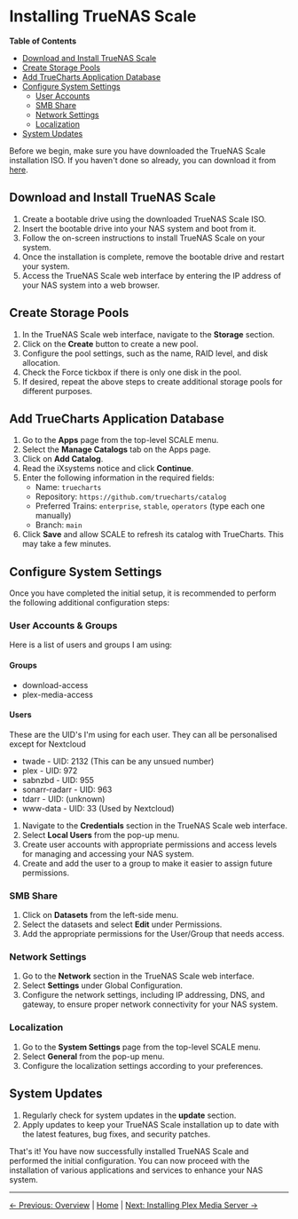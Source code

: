 # Installing TrueNAS Scale

**Table of Contents**
- [Download and Install TrueNAS Scale](#download-and-install-truenas-scale)
- [Create Storage Pools](#create-storage-pools)
- [Add TrueCharts Application Database](#add-truecharts-application-database)
- [Configure System Settings](#configure-system-settings)
  - [User Accounts](#user-accounts)
  - [SMB Share](#smb-share)
  - [Network Settings](#network-settings)
  - [Localization](#localization)
- [System Updates](#system-updates)

Before we begin, make sure you have downloaded the TrueNAS Scale installation ISO. If you haven't done so already, you can download it from [here](https://www.truenas.com/download-truenas-scale/).

## Download and Install TrueNAS Scale

1. Create a bootable drive using the downloaded TrueNAS Scale ISO.
2. Insert the bootable drive into your NAS system and boot from it.
3. Follow the on-screen instructions to install TrueNAS Scale on your system.
4. Once the installation is complete, remove the bootable drive and restart your system.
5. Access the TrueNAS Scale web interface by entering the IP address of your NAS system into a web browser.

## Create Storage Pools

1. In the TrueNAS Scale web interface, navigate to the **Storage** section.
2. Click on the **Create** button to create a new pool.
3. Configure the pool settings, such as the name, RAID level, and disk allocation.
4. Check the Force tickbox if there is only one disk in the pool.
5. If desired, repeat the above steps to create additional storage pools for different purposes.

## Add TrueCharts Application Database

1. Go to the **Apps** page from the top-level SCALE menu.
2. Select the **Manage Catalogs** tab on the Apps page.
3. Click on **Add Catalog**.
4. Read the iXsystems notice and click **Continue**.
5. Enter the following information in the required fields:
   - Name: `truecharts`
   - Repository: `https://github.com/truecharts/catalog`
   - Preferred Trains: `enterprise`, `stable`, `operators` (type each one manually)
   - Branch: `main`
6. Click **Save** and allow SCALE to refresh its catalog with TrueCharts. This may take a few minutes.

## Configure System Settings

Once you have completed the initial setup, it is recommended to perform the following additional configuration steps:

### User Accounts & Groups
Here is a list of users and groups I am using:
#### Groups
- download-access
- plex-media-access

#### Users
These are the UID's I'm using for each user. They can all be personalised except for Nextcloud
- twade - UID: 2132 (This can be any unsued number)
- plex - UID: 972
- sabnzbd - UID: 955
- sonarr-radarr - UID: 963
- tdarr - UID: (unknown)
- www-data - UID: 33 (Used by Nextcloud)

1. Navigate to the **Credentials** section in the TrueNAS Scale web interface.
2. Select **Local Users** from the pop-up menu.
3. Create user accounts with appropriate permissions and access levels for managing and accessing your NAS system.
4. Create and add the user to a group to make it easier to assign future permissions.

### SMB Share

1. Click on **Datasets** from the left-side menu.
2. Select the datasets and select **Edit** under Permissions.
3. Add the appropriate permissions for the User/Group that needs access.

### Network Settings

1. Go to the **Network** section in the TrueNAS Scale web interface.
2. Select **Settings** under Global Configuration.
3. Configure the network settings, including IP addressing, DNS, and gateway, to ensure proper network connectivity for your NAS system.

### Localization

1. Go to the **System Settings** page from the top-level SCALE menu.
2. Select **General** from the pop-up menu.
3. Configure the localization settings according to your preferences.

## System Updates

1. Regularly check for system updates in the **update** section.
2. Apply updates to keep your TrueNAS Scale installation up to date with the latest features, bug fixes, and security patches.

That's it! You have now successfully installed TrueNAS Scale and performed the initial configuration. You can now proceed with the installation of various applications and services to enhance your NAS system.

---

[&larr; Previous: Overview](README.md) | [Home](README.md) | [Next: Installing Plex Media Server &rarr;](Installing%20Plex%20Media%20Server.md)
